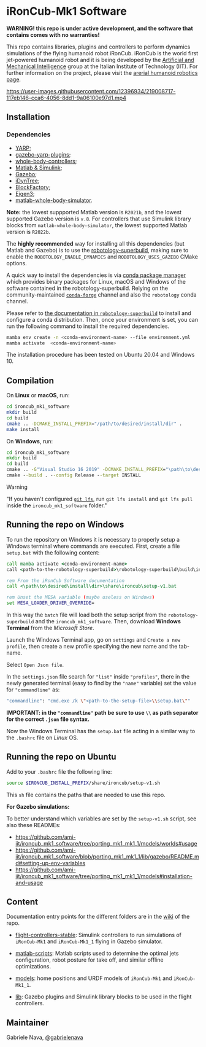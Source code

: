 # iRonCub-Mk1 Software

**WARNING! this repo is under active development, and the software that contains comes with no warranties!**

This repo contains libraries, plugins and controllers to perform dynamics simulations of the flying humanoid robot iRonCub. iRonCub is the world first jet-powered humanoid robot and it is being developed by the [Artificial and Mechanical Intelligence](https://ami.iit.it/) group at the Italian Institute of Technology (IIT). For further information on the project, please visit the [arerial humanoid robotics page](https://ami.iit.it/aerial-humanoid-robotics).

https://user-images.githubusercontent.com/12396934/219008717-117eb146-cca6-4056-8dd1-9a06100e97d1.mp4

## Installation

### Dependencies

- [YARP](https://github.com/robotology/yarp);
- [gazebo-yarp-plugins](https://github.com/robotology/gazebo-yarp-plugins);
- [whole-body-controllers](https://github.com/robotology/whole-body-controllers);
- [Matlab & Simulink](https://it.mathworks.com/products/matlab.html);
- [Gazebo](https://classic.gazebosim.org/download);
- [iDynTree](https://github.com/robotology/idyntree);
- [BlockFactory](https://github.com/robotology/blockfactory);
- [Eigen3](https://eigen.tuxfamily.org/index.php?title=Main_Page);
- [matlab-whole-body-simulator](https://github.com/ami-iit/matlab-whole-body-simulator).

**Note:** the lowest suppported Matlab version is `R2021b`, and the lowest supported Gazebo version is `v.8`. For controllers that use Simulink library blocks from `matlab-whole-body-simulator`, the lowest supported Matlab version is `R2022b`.

The **highly recommended** way for installing all this dependencies (but Matlab and Gazebo) is to use the [robotology-superbuild](https://github.com/robotology/robotology-superbuild), making sure to enable the `ROBOTOLOGY_ENABLE_DYNAMICS` and `ROBOTOLOGY_USES_GAZEBO` CMake options. 

A quick way to install the dependencies is via [conda package manager](https://docs.conda.io) which provides binary packages for Linux, macOS and Windows of the software contained in the robotology-superbuild. Relying on the community-maintained [`conda-forge`](https://conda-forge.org/) channel and also the `robotology` conda channel.

Please refer to [the documentation in `robotology-superbuild`](https://github.com/robotology/robotology-superbuild/blob/7d79a44e90fbcedf137ab6c5c1d83b943d6e6839/doc/conda-forge.md) to install and configure a conda distribution. Then, once your environment is set, you can run the following command to install the required dependencies.

```sh
mamba env create -n <conda-environment-name> --file environment.yml
mamba activate  <conda-environment-name>
```

The installation procedure has been tested on Ubuntu 20.04 and Windows 10.

## Compilation

On **Linux** or **macOS**, run:

```bash
cd ironcub_mk1_software
mkdir build
cd build
cmake .. -DCMAKE_INSTALL_PREFIX="/path/to/desired/install/dir" .
make install
```

On **Windows**, run:

```cmd
cd ironcub_mk1_software
mkdir build
cd build
cmake .. -G"Visual Studio 16 2019" -DCMAKE_INSTALL_PREFIX="\path\to\desired\install\dir"
cmake --build . --config Release --target INSTALL
```

> [!warning]
> "If you haven't configured [`git lfs`](https://git-lfs.com/), run `git lfs install` and `git lfs pull` inside the `ironcub_mk1_software` folder."


## Running the repo on Windows

To run the repository on Windows it is necessary to properly setup a Windows terminal where commands are executed. First, create a file `setup.bat` with the following content:

```cmd
call mamba activate <conda-environment-name>
call <path-to-the-robotology-superbuild>\robotology-superbuild\build\install\share\robotology-superbuild\setup.bat

rem From the iRonCub Software documentation
call <\path\to\desired\install\dir>\share\ironcub\setup-v1.bat

rem Unset the MESA variable (maybe useless on Windows)
set MESA_LOADER_DRIVER_OVERRIDE=
```

In this way the `batch` file will load both the setup script from the `robotology-superbuild` and the `ironcub_mk1_software`. Then, download **Windows Terminal** from the _Microsoft Store_.

Launch the Windows Terminal app, go on `settings` and `Create a new profile`, then create a new profile specifying the new name and the tab-name.

Select `Open Json file`.

In the `settings.json` file search for `"list"` inside `"profiles"`, there in the newly generated terminal (easy to find by the `"name"` variable) set the value for `"commandline"` as:

```bash
"commandline": "cmd.exe /k \"<path-to-the-setup-file>\\setup.bat\""
```

**IMPORTANT: in the `"commandline"` path be sure to use `\\` as path separator for the correct `.json` file syntax.**

Now the Windows Terminal has the `setup.bat` file acting in a similar way to the `.bashrc` file on _Linux_ OS.

## Running the repo on Ubuntu

Add to your `.bashrc` file the following line:

```bash
source $IRONCUB_INSTALL_PREFIX/share/ironcub/setup-v1.sh
```

This `sh` file contains the paths that are needed to use this repo. 

**For Gazebo simulations:**

To better understand which variables are set by the `setup-v1.sh` script, see also these READMEs:

- https://github.com/ami-iit/ironcub_mk1_software/tree/porting_mk1_mk1_1/models/worlds#usage
- https://github.com/ami-iit/ironcub_mk1_software/blob/porting_mk1_mk1_1/lib/gazebo/README.md#setting-up-env-variables
- https://github.com/ami-iit/ironcub_mk1_software/tree/porting_mk1_mk1_1/models#installation-and-usage

## Content

Documentation entry points for the different folders are in the [wiki](https://github.com/ami-iit/ironcub_mk1_software/wiki) of the repo.

- [flight-controllers-stable](flight-controllers-stable): Simulink controllers to run simulations of `iRonCub-Mk1` and `iRonCub-Mk1_1` flying in Gazebo simulator.

- [matlab-scripts](matlab-scripts): Matlab scripts used to determine the optimal jets configuration, robot posture for take off, and similar offline optimizations.

- [models](models): home positions and URDF models of `iRonCub-Mk1` and `iRonCub-Mk1_1`.

- [lib](lib): Gazebo plugins and Simulink library blocks to be used in the flight controllers.

## Maintainer

Gabriele Nava, [@gabrielenava](https://github.com/gabrielenava)
